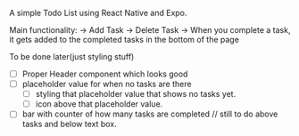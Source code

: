 A simple Todo List using React Native and Expo. 

Main functionality:
→ Add Task
→ Delete Task
→ When you complete a task, it gets added to the completed tasks in the bottom of the page


To be done later(just styling stuff)
- [ ]  Proper Header component which looks good
- [ ]  placeholder value for when no tasks are there
    - [ ]  styling that placeholder value that shows no tasks yet.
    - [ ]  icon above that placeholder value.
- [ ]  bar with counter of how many tasks are completed // still to do above tasks and below text box.
